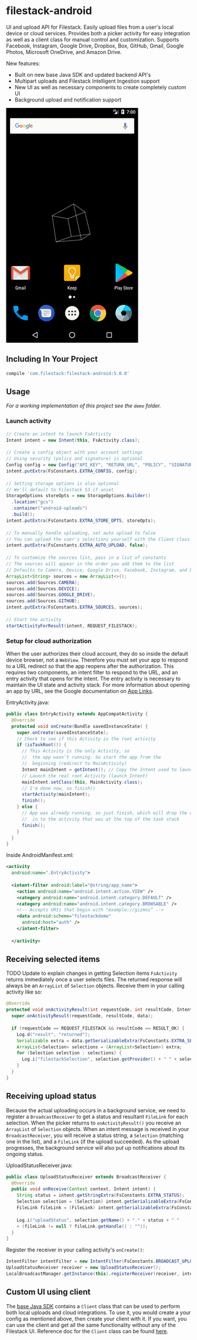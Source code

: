 # filestack-android

UI and upload API for Filestack. Easily upload files from a user's
local device or cloud services. Provides both a picker activity for easy
integration as well as a client class for manual control and customization.
Supports Facebook, Instagram, Google Drive, Dropbox, Box, GitHub, Gmail, Google
Photos, Microsoft OneDrive, and Amazon Drive.

New features:
- Built on new base Java SDK and updated backend API's
- Multipart uploads and Filestack Intelligent Ingestion support
- New UI as well as necessary components to create completely custom UI
- Background upload and notification support

![Demo Screen Recording][screen-recording]

## Including In Your Project

```gradle
compile 'com.filestack:filestack-android:5.0.0'
```

## Usage

*For a working implementation of this project see the `demo` folder.*

### Launch activity
```java
// Create an intent to launch FsActivity
Intent intent = new Intent(this, FsActivity.class);

// Create a config object with your account settings
// Using security (policy and signature) is optional
Config config = new Config("API_KEY", "RETURN_URL", "POLICY", "SIGNATURE");
intent.putExtra(FsConstants.EXTRA_CONFIG, config);

// Setting storage options is also optional
// We'll default to Filestack S3 if unset
StorageOptions storeOpts = new StorageOptions.Builder()
  .location("gcs")
  .container("android-uploads")
  .build();
intent.putExtra(FsConstants.EXTRA_STORE_OPTS, storeOpts);

// To manually handle uploading, set auto upload to false
// You can upload the user's selections yourself with the Client class
intent.putExtra(FsConstants.EXTRA_AUTO_UPLOAD, false);

// To customize the sources list, pass in a list of constants
// The sources will appear in the order you add them to the list
// Defaults to Camera, Device, Google Drive, Facebook, Instagram, and Dropbox
ArrayList<String> sources = new ArrayList<>();
sources.add(Sources.CAMERA);
sources.add(Sources.DEVICE);
sources.add(Sources.GOOGLE_DRIVE);
sources.add(Sources.GITHUB);
intent.putExtra(FsConstants.EXTRA_SOURCES, sources);

// Start the activity
startActivityForResult(intent, REQUEST_FILESTACK);
```

### Setup for cloud authorization
When the user authorizes their cloud account, they do so inside the default
device browser, not a `WebView`. Therefore you must set your app to respond to a
URL redirect so that the app reopens after the authorization. This requires two
components, an intent filter to respond to the URL, and an entry activity that
opens for the intent. The entry activity is necessary to maintain the UI state
and activity stack. For more information about opening an app by URL, see the
Google documentation on [App Links][app-links].

EntryActivity.java:
```java
public class EntryActivity extends AppCompatActivity {
  @Override
  protected void onCreate(Bundle savedInstanceState) {
    super.onCreate(savedInstanceState);
    // Check to see if this Activity is the root activity
    if (isTaskRoot()) {
      // This Activity is the only Activity, so
      //  the app wasn't running. So start the app from the
      //  beginning (redirect to MainActivity)
      Intent mainIntent = getIntent(); // Copy the Intent used to launch me
      // Launch the real root Activity (launch Intent)
      mainIntent.setClass(this, MainActivity.class);
      // I'm done now, so finish()
      startActivity(mainIntent);
      finish();
    } else {
      // App was already running, so just finish, which will drop the user
      //  in to the activity that was at the top of the task stack
      finish();
    }
  }
}
```

Inside AndroidManifest.xml:
```xml
<activity
  android:name=".EntryActivity">

  <intent-filter android:label="@string/app_name">
    <action android:name="android.intent.action.VIEW" />
    <category android:name="android.intent.category.DEFAULT" />
    <category android:name="android.intent.category.BROWSABLE" />
    <!-- Accepts URIs that begin with "example://gizmos” -->
    <data android:scheme="filestackdemo"
      android:host="auth" />
    </intent-filter>

  </activity>
```

## Receiving selected items
TODO Update to explain changes in getting Selection items
`FsActivity` returns immediately once a user selects files. The returned
response will always be an `ArrayList` of `Selection` objects. Receive them in
your calling activity like so:

```java
@Override
protected void onActivityResult(int requestCode, int resultCode, Intent data) {
  super.onActivityResult(requestCode, resultCode, data);

  if (requestCode == REQUEST_FILESTACK && resultCode == RESULT_OK) {
    Log.d("result", "returned");
    Serializable extra = data.getSerializableExtra(FsConstants.EXTRA_SELECTION_LIST);
    ArrayList<Selection> selections = (ArrayList<Selection>) extra;
    for (Selection selection : selections) {
      Log.i("filestackSelection", selection.getProvider() + " " + selection.getName());
    }
  }
}
```

## Receiving upload status
Because the actual uploading occurs in a background service, we need to
register a `BroadcastReceiver` to get a status and resultant `FileLink` for
each selection. When the picker returns to `onActivityResult()` you receive an
`ArrayList` of `Selection` objects. When an intent message is received in your
`BroadcastReceiver`, you will receive a status string, a `Selection` (matching  
one in the list), and a `FileLink` (if the upload succeeded). As the upload
progresses, the background service will also put up notifications about its
ongoing status.

UploadStatusReceiver.java:
```java
public class UploadStatusReceiver extends BroadcastReceiver {
  @Override
  public void onReceive(Context context, Intent intent) {
    String status = intent.getStringExtra(FsConstants.EXTRA_STATUS);
    Selection selection = (Selection) intent.getSerializableExtra(FsConstants.EXTRA_SELECTION);
    FileLink fileLink = (FileLink) intent.getSerializableExtra(FsConstants.EXTRA_FILE_LINK);

    Log.i("uploadStatus", selection.getName() + " " + status + " "
    + (fileLink != null ? fileLink.getHandle() : ""));
  }
}
```

Register the receiver in your calling activity's `onCreate()`:
```java
IntentFilter intentFilter = new IntentFilter(FsConstants.BROADCAST_UPLOAD);
UploadStatusReceiver receiver = new UploadStatusReceiver();
LocalBroadcastManager.getInstance(this).registerReceiver(receiver, intentFilter);
```

## Custom UI using client
The [base Java SDK][java-sdk] contains a `Client` class that can be used to
perform both local uploads and cloud integrations. To use it, you would create
a your config as mentioned above, then create your client with it. If you want,
you can use the client and get all the same functionality without any of the
Filestack UI. Reference doc for the `Client` class can be found
[here][java-sdk-ref].

[screen-recording]: /demo/media/recording.gif
[app-links]: https://developer.android.com/training/app-links/index.html
[java-sdk]: https://github.com/filestack/filestack-java
[java-sdk-ref]: https://filestack.github.io/filestack-java/
